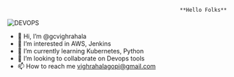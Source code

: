                                                           **Hello Folks**


![DEVOPS](https://user-images.githubusercontent.com/81283900/168035483-4a76fcbd-bf94-4fcc-b835-62f1b829dffe.gif)


- 👋 Hi, I’m @gcvighrahala
- 👀 I’m interested in AWS, Jenkins
- 🌱 I’m currently learning Kubernetes, Python
- 💞️ I’m looking to collaborate on Devops tools
- 📫 How to reach me vighrahalagopi@gmail.com

<!---
gcvighrahala/gcvighrahala is a ✨ special ✨ repository because its `README.md` (this file) appears on your GitHub profile.
You can click the Preview link to take a look at your changes.
--->
